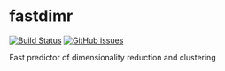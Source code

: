 # fastdimr

[![Build Status](https://app.travis-ci.com/inoueakimitsu/fastdimr.svg?branch=main)](https://app.travis-ci.com/inoueakimitsu/fastdimr)
<a href="https://github.com/inoueakimitsu/fastdimr/issues"><img alt="GitHub issues" src="https://img.shields.io/github/issues/inoueakimitsu/fastdimr"></a> 

Fast predictor of dimensionality reduction and clustering
